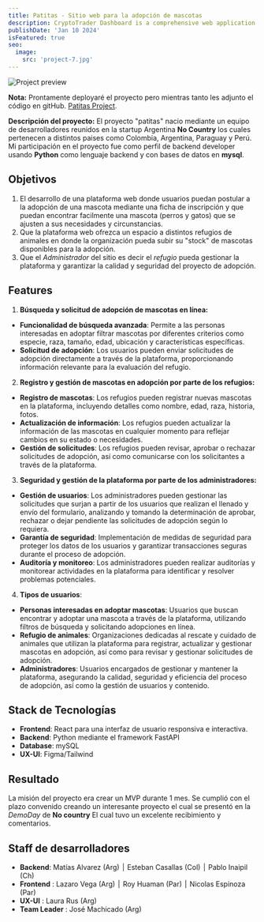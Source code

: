 ```yaml
---
title: Patitas - Sitio web para la adopción de mascotas 
description: CryptoTrader Dashboard is a comprehensive web application designed to empower cryptocurrency enthusiasts with tools to manage and optimize their digital asset portfolios.
publishDate: 'Jan 10 2024'
isFeatured: true
seo:
  image:
    src: 'project-7.jpg'
---
```


![Project preview](/patitas.jpg)

**Nota:** Prontamente deployaré el proyecto pero mientras tanto les adjunto el código en gitHub. <a href="https://github.com/No-Country-simulation/c19-57-n-python-react.git" target="_blank">Patitas Project</a>.

**Descripción del proyecto:**
El proyecto "patitas" nacio mediante un equipo de desarrolladores reunidos en la startup Argentina **No Country** los cuales pertenecen a distintos paises como Colombia, Argentina, Paraguay y Perú. Mi participación en el proyecto fue como perfil de backend developer usando **Python** como lenguaje backend y con bases de datos en **mysql**. 

## Objetivos

1. El desarrollo de una plataforma web donde usuarios puedan postular a la adopción de una mascota mediante una ficha de inscripción y que puedan encontrar facilmente una mascota (perros y gatos) que se ajusten a sus necesidades y circunstancias. 
2. Que la plataforma web ofrezca un espacio a distintos refugios de animales en donde la organización pueda subir su "stock" de mascotas disponibles para la adopción.
3. Que el *Administrador* del sitio es decir el *refugio* pueda gestionar la plataforma y garantizar la calidad y seguridad del proyecto de adopción.

## Features

1. **Búsqueda y solicitud de adopción de mascotas en línea:**

- **Funcionalidad de búsqueda avanzada**: Permite a las personas interesadas en adoptar filtrar mascotas por    diferentes criterios como especie, raza, tamaño, edad, ubicación y características específicas.
- **Solicitud de adopción**: Los usuarios pueden enviar solicitudes de adopción directamente a través de la plataforma, proporcionando información relevante para la evaluación del refugio.

2. **Registro y gestión de mascotas en adopción por parte de los refugios:**

- **Registro de mascotas**: Los refugios pueden registrar nuevas mascotas en la plataforma, incluyendo detalles como nombre, edad, raza, historia, fotos. 
- **Actualización de información**: Los refugios pueden actualizar la información de las mascotas en cualquier momento para reflejar cambios en su estado o necesidades.
- **Gestión de solicitudes**: Los refugios pueden revisar, aprobar o rechazar solicitudes de adopción, así como comunicarse con los solicitantes a través de la plataforma.

3. **Seguridad y gestión de la plataforma por parte de los administradores:**

- **Gestión de usuarios**: Los administradores pueden gestionar las solicitudes que surjan a partir de los usuarios que realizan el llenado y envío del formulario, analizando y tomando la determinación de aprobar, rechazar o dejar pendiente las solicitudes de adopción según lo requiera.
- **Garantía de seguridad**: Implementación de medidas de seguridad para proteger los datos de los usuarios y garantizar transacciones seguras durante el proceso de adopción.
- **Auditoría y monitoreo**: Los administradores pueden realizar auditorías y monitorear actividades en la plataforma para identificar y resolver problemas potenciales.

4. **Tipos de usuarios**:

- **Personas interesadas en adoptar mascotas**: Usuarios que buscan encontrar y adoptar una mascota a través de la plataforma, utilizando filtros de búsqueda y solicitando adopciones en línea.
- **Refugio de animales**: Organizaciones dedicadas al rescate y cuidado de animales que utilizan la plataforma para registrar, actualizar y gestionar mascotas en adopción, así como para revisar y gestionar solicitudes de adopción.
- **Administradores**: Usuarios encargados de gestionar y mantener la plataforma, asegurando la calidad, seguridad y eficiencia del proceso de adopción, así como la gestión de usuarios y contenido.

## Stack de Tecnologías

- **Frontend**: React para una interfaz de usuario responsiva e interactiva.
- **Backend**: Python mediante el framework FastAPI
- **Database**: mySQL 
- **UX-UI**: Figma/Tailwind

## Resultado

La misión del proyecto era crear un MVP durante 1 mes. Se cumplió con el plazo convenido creando un interesante proyecto el cual se presentó en la *DemoDay* de **No country** El cual tuvo un excelente recibimiento y comentarios. 

## Staff de desarrolladores
- **Backend**: Matías Alvarez (Arg) ׀ Esteban Casallas (Col) ׀ Pablo Inaipil (Ch)
- **Frontend** : Lazaro Vega (Arg) ׀ Roy Huaman (Par) ׀ Nicolas Espinoza (Par)
- **UX-UI** : Laura Rus (Arg)
- **Team Leader** : José Machicado (Arg)

